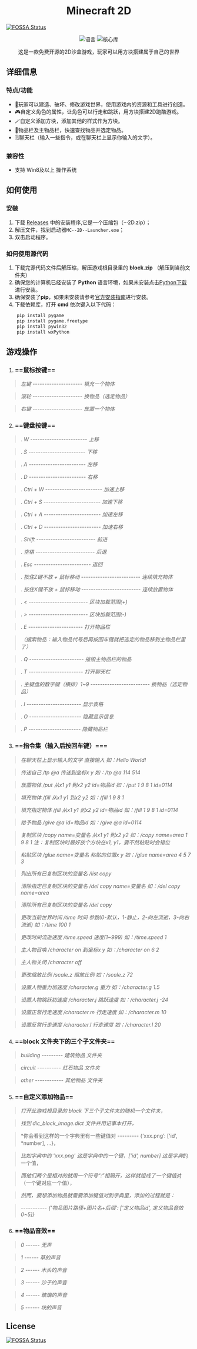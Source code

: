 # <div align="center">Minecraft 2D</div>
[![FOSSA Status](https://app.fossa.com/api/projects/git%2Bgithub.com%2FSRInternet-Studio%2FMinecraft-2D-for-LittleDream.svg?type=shield)](https://app.fossa.com/projects/git%2Bgithub.com%2FSRInternet-Studio%2FMinecraft-2D-for-LittleDream?ref=badge_shield)


<p align="center">
 <img src="https://img.shields.io/badge/开发语言-Python-coral" alt="语言">
 <img src="https://img.shields.io/badge/核心库-Pygame-blue" alt="核心库">
</p>
 <div align="center">这是一款免费开源的2D沙盒游戏，玩家可以用方块搭建属于自己的世界</div>

## 详细信息

### 特点/功能
- 🧩玩家可以建造、破坏、修改游戏世界，使用游戏内的资源和工具进行创造。
- 🎮️自定义角色的属性，让角色可以行走和跳跃，用方块搭建2D跑酷游戏。
- 🪄自定义添加方块，添加其他的样式作为方块。
- 🎨物品栏及主物品栏，快速查找物品并选定物品。
- 🗒️聊天栏（输入一些指令，或在聊天栏上显示你输入的文字）。

### 兼容性
- 支持 Win8及以上 操作系统

## 如何使用

### 安装
1. 下载 [Releases](https://github.com/Minecows-Green/Minecraft-2D-for-LittleDream/releases) 中的安装程序,它是一个压缩包（···2D.zip）；
2. 解压文件，找到启动器`MC--2D--Launcher.exe`；
3. 双击启动程序。

### 如何使用源代码
1. 下载完源代码文件后解压缩，解压游戏根目录里的 **block.zip** （解压到当前文件夹）
2. 确保您的计算机已经安装了 **Python** 语言环境，如果未安装点击[Python下载](https://www.python.org/) 进行安装。
3. 确保安装了**pip**，如果未安装请参考[官方安装指南](https://pip.pypa.io/en/stable/installation/)进行安装。
4. 下载依赖库，打开 **cmd** 依次键入以下代码：
 ```python
	 pip install pygame
	 pip install pygame.freetype
	 pip install pywin32
	 pip install wxPython
   ```

## 游戏操作

1. ### ==鼠标按键==

> *左键 --------------------- 填充一个物体*

> *滚轮 --------------------- 换物品（选定物品）*

> *右键 --------------------- 放置一个物体*

2. ### ==键盘按键==

> . *W ------------------------ 上移*

> . *S ------------------------ 下移*

> . *A ------------------------ 左移*

> . *D ------------------------ 右移*

> . *Ctrl + W ------------------------ 加速上移*

> . *Ctrl + S ------------------------ 加速下移*

> . *Ctrl + A ------------------------ 加速左移*

> . *Ctrl + D ------------------------ 加速右移*

> . *Shift ------------------------- 前进*

> . *空格 ------------------------- 后退*

> . *Esc ------------------------ 返回*

> . *按住Z键不放 + 鼠标移动 ------------------------- 连续填充物体*

> . *按住X键不放 + 鼠标移动 ------------------------- 连续放置物体*

> . *< ------------------------- 区块加载范围(+)*

> . *> ------------------------- 区块加载范围(-)*

> . *E ----------------------- 打开物品栏*

> *（搜索物品：输入物品代号后再按回车键就把选定的物品移到主物品栏里了）*

> . *Q ----------------------- 摧毁主物品栏的物品*

> . *T ----------------------- 打开聊天栏*

> . *主键盘的数字键（横排）1~9 ------------------------- 换物品（选定物品）*

> . *I ----------------------- 显示表格*

> . *O ---------------------- 隐藏显示信息*

> . *P ---------------------- 隐藏物品栏*

  

3. ### ==指令集（输入后按回车键）===

> *在聊天栏上显示输入的文字  直接输入  如：Hello World!*

> *传送自己 /tp @a 传送到坐标x y  如：/tp @a 114 514*

> *放置物体 /put 从x1 y1 到x2 y2 id=物品id  如：/put 1 9 8 1 id=0114*

> *填充物体 /fill 从x1 y1 到x2 y2  如：/fill 1 9 8 1*

> *填充指定物体 /fill 从x1 y1 到x2 y2 id=物品id  如：/fill 1 9 8 1 id=0114*

> *给予物品 /give @a id=物品id  如：/give @a id=0114*

>  *复制区块 /copy name=变量名 从x1 y1 到x2 y2  如：/copy name=area 1 9 8 1  注：_复制区块时最好放个方块在x1, y1，要不然粘贴时会错位_*

> *粘贴区块 /glue name=变量名 粘贴的位置x y  如：/glue name=area 4 5 7 3*

> *列出所有已复制区块的变量名 /list copy*

> *清除指定已复制区块的变量名 /del copy name=变量名  如：/del copy name=area*

> *清除所有已复制区块的变量名 /del copy*

> *更改当前世界时间 /time 时间 参数(0-默认，1-静止，2-向左流逝，3-向右流逝)  如：/time 100 1*

> *更改时间流逝速度 /time.speed 速度(1~999) 如：/time.speed 1*

> *主人物召唤 /character on 到坐标x y  如：/character on 6 2*

> *主人物关闭 /character off*

> *更改缩放比例 /scale.z 缩放比例  如：/scale.z 72*

> *设置人物重力加速度 /character.g 重力  如：/character.g  1.5*

> *设置人物跳跃初速度 /character.j 跳跃速度  如：/character.j -24*

> *设置正常行走速度 /character.m 行走速度  如：/character.m  10*

> *设置反常行走速度 /character.l 行走速度  如：/character.l  20*

4. ### ==block 文件夹下的三个子文件夹==

> *building --------- 建筑物品 文件夹*

> *circuit ---------- 红石物品 文件夹*

> *other ------------ 其他物品 文件夹*

5. ### ==自定义添加物品==

> *打开此游戏根目录的 block  下三个子文件夹的随机一个文件夹，*

> *找到 dic_block_image.dict  文件并用记事本打开，*

> *你会看到这样的一个字典里有一些键值对 --------- {‘xxx.png’: ['id', *number], ...}，

> *比如字典中的 'xxx.png' 这是字典中的一个键，['id', number] 这是字典*的一个值，

> *而他们两个是相对的就用一个符号“:”相隔开，这样就组成了一个键值*对（一个键对应一个值），

> *然而，要想添加物品就需要添加键值对到字典里，添加的过程就是：*

> *----------- {'物品图片路径+图片名+后缀': ['定义物品id',  定义物品音效0~5]}*

6. ### ==物品音效==

> *0 ------ 无声*

> *1 ------ 草的声音*

> *2 ------ 木头的声音*

> *3 ------ 沙子的声音*

> *4 ------ 玻璃的声音*

> *5 ------ 块的声音*


## License
[![FOSSA Status](https://app.fossa.com/api/projects/git%2Bgithub.com%2FSRInternet-Studio%2FMinecraft-2D-for-LittleDream.svg?type=large)](https://app.fossa.com/projects/git%2Bgithub.com%2FSRInternet-Studio%2FMinecraft-2D-for-LittleDream?ref=badge_large)